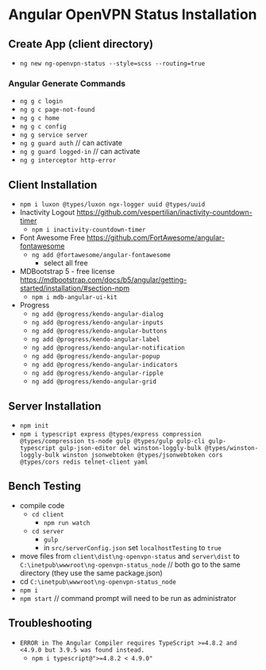 # Angular OpenVPN Status Installation

## Create App (client directory)

- `ng new ng-openvpn-status --style=scss --routing=true`

### Angular Generate Commands

- `ng g c login`
- `ng g c page-not-found`
- `ng g c home`
- `ng g c config`
- `ng g service server`
- `ng g guard auth` // can activate
- `ng g guard logged-in`  // can activate
- `ng g interceptor http-error`

## Client Installation

- `npm i luxon @types/luxon ngx-logger uuid @types/uuid`
- Inactivity Logout <https://github.com/vespertilian/inactivity-countdown-timer>
  - `npm i inactivity-countdown-timer`
- Font Awesome Free <https://github.com/FortAwesome/angular-fontawesome>
  - `ng add @fortawesome/angular-fontawesome`
    - select all free
- MDBootstrap 5 - free license <https://mdbootstrap.com/docs/b5/angular/getting-started/installation/#section-npm>
  - `npm i mdb-angular-ui-kit`
- Progress
  - `ng add @progress/kendo-angular-dialog`
  - `ng add @progress/kendo-angular-inputs`
  - `ng add @progress/kendo-angular-buttons`
  - `ng add @progress/kendo-angular-label`
  - `ng add @progress/kendo-angular-notification`
  - `ng add @progress/kendo-angular-popup`
  - `ng add @progress/kendo-angular-indicators`
  - `ng add @progress/kendo-angular-ripple`
  - `ng add @progress/kendo-angular-grid`

## Server Installation

- `npm init`
- `npm i typescript express @types/express compression @types/compression ts-node gulp @types/gulp gulp-cli gulp-typescript gulp-json-editor del winston-loggly-bulk @types/winston-loggly-bulk winston jsonwebtoken @types/jsonwebtoken cors @types/cors redis telnet-client yaml`

## Bench Testing

- compile code
  - `cd client`
    - `npm run watch`
  - `cd server`
    - `gulp`
    - in `src/serverConfig.json` set `localhostTesting` to `true`
- move files from `client\dist\ng-openvpn-status` and `server\dist` to `C:\inetpub\wwwroot\ng-openvpn-status_node` // both go to the same directory (they use the same package.json)
- cd `C:\inetpub\wwwroot\ng-openvpn-status_node`
- `npm i`
- `npm start` // command prompt will need to be run as administrator

## Troubleshooting

- `ERROR in The Angular Compiler requires TypeScript >=4.8.2 and <4.9.0 but 3.9.5 was found instead.`
  - `npm i typescript@">=4.8.2 < 4.9.0"`
